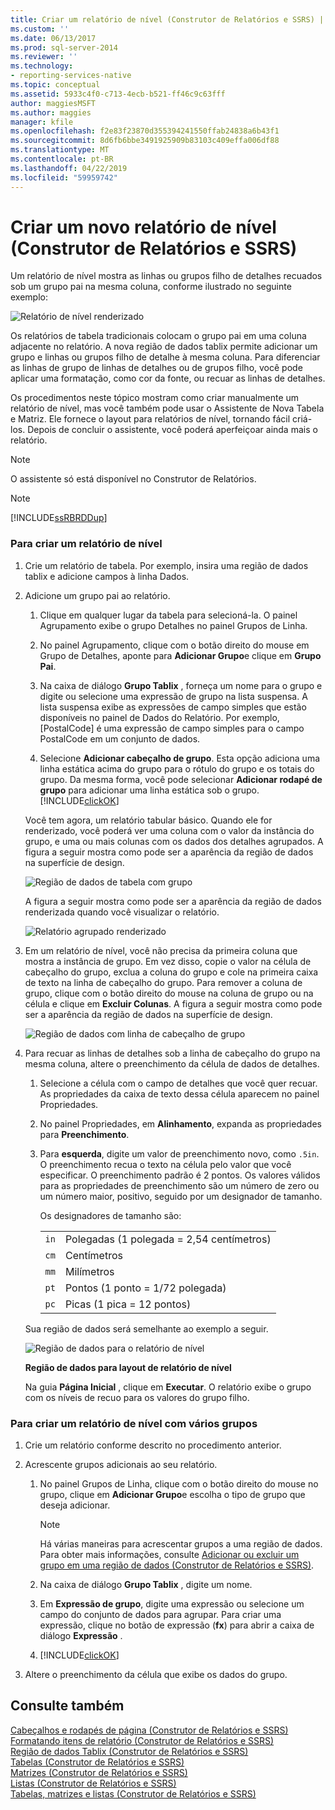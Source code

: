 ```yaml
---
title: Criar um relatório de nível (Construtor de Relatórios e SSRS) | Microsoft Docs
ms.custom: ''
ms.date: 06/13/2017
ms.prod: sql-server-2014
ms.reviewer: ''
ms.technology:
- reporting-services-native
ms.topic: conceptual
ms.assetid: 5933c4f0-c713-4ecb-b521-ff46c9c63fff
author: maggiesMSFT
ms.author: maggies
manager: kfile
ms.openlocfilehash: f2e83f23870d355394241550ffab24838a6b43f1
ms.sourcegitcommit: 8d6fb6bbe3491925909b83103c409effa006df88
ms.translationtype: MT
ms.contentlocale: pt-BR
ms.lasthandoff: 04/22/2019
ms.locfileid: "59959742"
---
```

# <a name="create-a-stepped-report-report-builder-and-ssrs"></a>Criar um novo relatório de nível (Construtor de Relatórios e SSRS)
  Um relatório de nível mostra as linhas ou grupos filho de detalhes recuados sob um grupo pai na mesma coluna, conforme ilustrado no seguinte exemplo:  
  
 ![Relatório de nível renderizado](../media/steppedreportrendered.gif "Relatório de nível renderizado")  
  
 Os relatórios de tabela tradicionais colocam o grupo pai em uma coluna adjacente no relatório. A nova região de dados tablix permite adicionar um grupo e linhas ou grupos filho de detalhe à mesma coluna. Para diferenciar as linhas de grupo de linhas de detalhes ou de grupos filho, você pode aplicar uma formatação, como cor da fonte, ou recuar as linhas de detalhes.  
  
 Os procedimentos neste tópico mostram como criar manualmente um relatório de nível, mas você também pode usar o Assistente de Nova Tabela e Matriz. Ele fornece o layout para relatórios de nível, tornando fácil criá-los. Depois de concluir o assistente, você poderá aperfeiçoar ainda mais o relatório.  
  
> [!NOTE]  
>  O assistente só está disponível no Construtor de Relatórios.  
  
> [!NOTE]  
>  [!INCLUDE[ssRBRDDup](../../includes/ssrbrddup-md.md)]  
  
### <a name="to-create-a-stepped-report"></a>Para criar um relatório de nível  
  
1.  Crie um relatório de tabela. Por exemplo, insira uma região de dados tablix e adicione campos à linha Dados.  
  
2.  Adicione um grupo pai ao relatório.  
  
    1.  Clique em qualquer lugar da tabela para selecioná-la. O painel Agrupamento exibe o grupo Detalhes no painel Grupos de Linha.  
  
    2.  No painel Agrupamento, clique com o botão direito do mouse em Grupo de Detalhes, aponte para **Adicionar Grupo**e clique em **Grupo Pai**.  
  
    3.  Na caixa de diálogo **Grupo Tablix** , forneça um nome para o grupo e digite ou selecione uma expressão de grupo na lista suspensa. A lista suspensa exibe as expressões de campo simples que estão disponíveis no painel de Dados do Relatório. Por exemplo, [PostalCode] é uma expressão de campo simples para o campo PostalCode em um conjunto de dados.  
  
    4.  Selecione **Adicionar cabeçalho de grupo**. Esta opção adiciona uma linha estática acima do grupo para o rótulo do grupo e os totais do grupo. Da mesma forma, você pode selecionar **Adicionar rodapé de grupo** para adicionar uma linha estática sob o grupo. [!INCLUDE[clickOK](../../../includes/clickok-md.md)]  
  
     Você tem agora, um relatório tabular básico. Quando ele for renderizado, você poderá ver uma coluna com o valor da instância do grupo, e uma ou mais colunas com os dados dos detalhes agrupados. A figura a seguir mostra como pode ser a aparência da região de dados na superfície de design.  
  
     ![Região de dados de tabela com grupo](../media/tabledataregionwithgroup.gif "Região de dados de tabela com grupo")  
  
     A figura a seguir mostra como pode ser a aparência da região de dados renderizada quando você visualizar o relatório.  
  
     ![Relatório agrupado renderizado](../media/tablereportrendered.gif "Relatório agrupado renderizado")  
  
3.  Em um relatório de nível, você não precisa da primeira coluna que mostra a instância de grupo. Em vez disso, copie o valor na célula de cabeçalho do grupo, exclua a coluna do grupo e cole na primeira caixa de texto na linha de cabeçalho do grupo. Para remover a coluna de grupo, clique com o botão direito do mouse na coluna de grupo ou na célula e clique em **Excluir Colunas**. A figura a seguir mostra como pode ser a aparência da região de dados na superfície de design.  
  
     ![Região de dados com linha de cabeçalho de grupo](../media/tabledataregiongroupheader.gif "Região de dados com linha de cabeçalho de grupo")  
  
4.  Para recuar as linhas de detalhes sob a linha de cabeçalho do grupo na mesma coluna, altere o preenchimento da célula de dados de detalhes.  
  
    1.  Selecione a célula com o campo de detalhes que você quer recuar. As propriedades da caixa de texto dessa célula aparecem no painel Propriedades.  
  
    2.  No painel Propriedades, em **Alinhamento**, expanda as propriedades para **Preenchimento**.  
  
    3.  Para **esquerda**, digite um valor de preenchimento novo, como `.5in`. O preenchimento recua o texto na célula pelo valor que você especificar. O preenchimento padrão é 2 pontos. Os valores válidos para as propriedades de preenchimento são um número de zero ou um número maior, positivo, seguido por um designador de tamanho.  
  
         Os designadores de tamanho são:  
  
        |||  
        |-|-|  
        |`in`|Polegadas (1 polegada = 2,54 centímetros)|  
        |`cm`|Centímetros|  
        |`mm`|Milímetros|  
        |`pt`|Pontos (1 ponto = 1/72 polegada)|  
        |`pc`|Picas (1 pica = 12 pontos)|  
  
     Sua região de dados será semelhante ao exemplo a seguir.  
  
     ![Região de dados para o relatório de nível](../media/steppedreportdataregion.gif "Região de dados para o relatório de nível")  
  
     **Região de dados para layout de relatório de nível**  
  
     Na guia **Página Inicial** , clique em **Executar**. O relatório exibe o grupo com os níveis de recuo para os valores do grupo filho.  
  
### <a name="to-create-a-stepped-report-with-multiple-groups"></a>Para criar um relatório de nível com vários grupos  
  
1.  Crie um relatório conforme descrito no procedimento anterior.  
  
2.  Acrescente grupos adicionais ao seu relatório.  
  
    1.  No painel Grupos de Linha, clique com o botão direito do mouse no grupo, clique em **Adicionar Grupo**e escolha o tipo de grupo que deseja adicionar.  
  
        > [!NOTE]  
        >  Há várias maneiras para acrescentar grupos a uma região de dados. Para obter mais informações, consulte [Adicionar ou excluir um grupo em uma região de dados &#40;Construtor de Relatórios e SSRS&#41;](add-or-delete-a-group-in-a-data-region-report-builder-and-ssrs.md).  
  
    2.  Na caixa de diálogo **Grupo Tablix** , digite um nome.  
  
    3.  Em **Expressão de grupo**, digite uma expressão ou selecione um campo do conjunto de dados para agrupar. Para criar uma expressão, clique no botão de expressão (**fx**) para abrir a caixa de diálogo **Expressão** .  
  
    4.  [!INCLUDE[clickOK](../../../includes/clickok-md.md)]  
  
3.  Altere o preenchimento da célula que exibe os dados do grupo.  
  
## <a name="see-also"></a>Consulte também  
 [Cabeçalhos e rodapés de página &#40;Construtor de Relatórios e SSRS&#41;](page-headers-and-footers-report-builder-and-ssrs.md)   
 [Formatando itens de relatório &#40;Construtor de Relatórios e SSRS&#41;](formatting-report-items-report-builder-and-ssrs.md)   
 [Região de dados Tablix &#40;Construtor de Relatórios e SSRS&#41;](../tablix-data-region-report-builder-and-ssrs.md)   
 [Tabelas &#40;Construtor de Relatórios e SSRS&#41;](tables-report-builder-and-ssrs.md)   
 [Matrizes &#40;Construtor de Relatórios e SSRS&#41;](create-a-matrix-report-builder-and-ssrs.md)   
 [Listas &#40;Construtor de Relatórios e SSRS&#41;](create-invoices-and-forms-with-lists-report-builder-and-ssrs.md)   
 [Tabelas, matrizes e listas &#40;Construtor de Relatórios e SSRS&#41;](tables-matrices-and-lists-report-builder-and-ssrs.md)  
  
  
